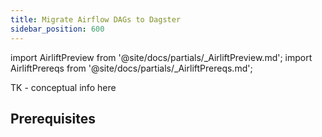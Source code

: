 ```yaml
---
title: Migrate Airflow DAGs to Dagster
sidebar_position: 600
---
```


import AirliftPreview from '@site/docs/partials/\_AirliftPreview.md';
import AirliftPrereqs from '@site/docs/partials/\_AirliftPrereqs.md';

<AirliftPreview />

TK - conceptual info here

## Prerequisites

<AirliftPrereqs />